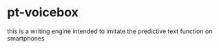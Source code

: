 # pt-voicebox
this is a writing engine intended to imitate the predictive text function on smartphones
